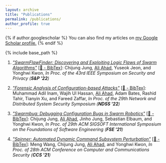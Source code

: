 ```yaml
---
layout: archive
title: "Publications"
permalink: /publications/
author_profile: true
---
```


{% if author.googlescholar %}
  You can also find my articles on <u><a href="{{author.googlescholar}}">my Google Scholar profile</a>.</u>
{% endif %}

{% include base_path %}
1. [*"SwarmFlawFinder: Discovering and Exploiting Logic Flaws of Swarm Algorithms"*](/files/swarmflawfinder_sp22.pdf) [[📖 - BibTex](https://aliahad97.github.io/NA.html)]: Chijung Jung, <u>Ali Ahad</u>, Yuseok Jeon, and Yonghwi Kwon, *In Proc. of the 43rd IEEE Symposium on Security and Privacy (**S&P '22**)*

2. [*"Forensic Analysis of Configuration-based Attacks"*](/files/forensic_analysis_of_config_attacks_ndss22.pdf) [[📖 - BibTex](https://aliahad97.github.io/NA.html)]: Muhammad Adil Inam, Wajih Ul Hassan, <u>Ali Ahad</u>, Adam Bates, Rashid Tahir, Tianyin Xu, and Fareed Zaffar, *In Proc. of the 29th Network and Distributed System Security Symposium (**NDSS '22**)*

3. [*"Swarmbug: Debugging Configuration Bugs in Swarm Robotics"*](/files/swarmbug-fse21.pdf) [[📖 - BibTex](https://aliahad97.github.io/NA.html)]: Chijung Jung, <u>Ali Ahad</u>, Jinho Jung, Sebastian Elbaum, and Yonghwi Kwon, *In Proc. of 29th ACM SIGSOFT International Symposium on the Foundations of Software Engineering (**FSE '21**)*

4. [*"Spinner: Automated Dynamic Command Subsystem Perturbation"*](/files/spinner-ccs21-extended-ver.pdf) [[📖 - BibTex](https://aliahad97.github.io/NA.html)]: Meng Wang, Chijung Jung, <u>Ali Ahad</u>, and Yonghwi Kwon, *In Proc. of 28th ACM Conference on Computer and Communications Security (**CCS '21**)*




 <!-- Here is sample bib: (https://aliahad97.github.io/bib/sample_bib.html) -->

<!-- here is for not avaialble [📖 - BibTex](https://aliahad97.github.io/NA.html) -->



<!-- {% for post in site.publications reversed %}
  {% include archive-single.html %}
{% endfor %} -->
